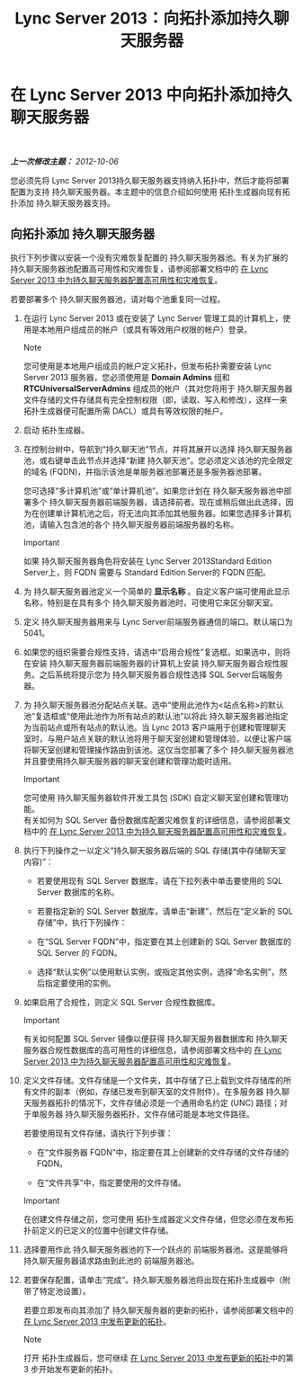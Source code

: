 ﻿---
title: Lync Server 2013：向拓扑添加持久聊天服务器
TOCTitle: 向拓扑添加持久聊天服务器
ms:assetid: 8389b307-8c17-4e45-b3b5-5dc9fcfc2ffb
ms:mtpsurl: https://technet.microsoft.com/zh-cn/library/JJ205049(v=OCS.15)
ms:contentKeyID: 49313442
ms.date: 05/19/2016
mtps_version: v=OCS.15
ms.translationtype: HT
---

# 在 Lync Server 2013 中向拓扑添加持久聊天服务器

 

_**上一次修改主题：** 2012-10-06_

您必须先将 Lync Server 2013持久聊天服务器支持纳入拓扑中，然后才能将部署配置为支持 持久聊天服务器。本主题中的信息介绍如何使用 拓扑生成器向现有拓扑添加 持久聊天服务器支持。

## 向拓扑添加 持久聊天服务器

执行下列步骤以安装一个没有灾难恢复配置的 持久聊天服务器池。有关为扩展的 持久聊天服务器池配置高可用性和灾难恢复，请参阅部署文档中的 [在 Lync Server 2013 中为持久聊天服务器配置高可用性和灾难恢复](lync-server-2013-configuring-persistent-chat-server-for-high-availability-and-disaster-recovery.md)。

若要部署多个 持久聊天服务器池，请对每个池重复同一过程。

1.  在运行 Lync Server 2013 或在安装了 Lync Server 管理工具的计算机上，使用是本地用户组成员的帐户（或具有等效用户权限的帐户）登录。
    
    > [!NOTE]  
    > 您可使用是本地用户组成员的帐户定义拓扑，但发布拓扑需要安装 Lync Server 2013 服务器，您必须使用是 <strong>Domain Admins</strong> 组和 <strong>RTCUniversalServerAdmins</strong> 组成员的帐户（其对您将用于 持久聊天服务器文件存储的文件存储具有完全控制权限（即，读取、写入和修改），这样一来 拓扑生成器便可配置所需 DACL）或具有等效权限的帐户。
    


2.  启动 拓扑生成器。

3.  在控制台树中，导航到“持久聊天池”节点，并将其展开以选择 持久聊天服务器池，或右键单击此节点并选择“新建 持久聊天池”。您必须定义该池的完全限定的域名 (FQDN)，并指示该池是单服务器池部署还是多服务器池部署。
    
    您可选择“多计算机池”或“单计算机池”。如果您计划在 持久聊天服务器池中部署多个 持久聊天服务器前端服务器，请选择前者。现在或稍后做出此选择，因为在创建单计算机池之后，将无法向其添加其他服务器。如果您选择多计算机池，请输入包含池的各个 持久聊天服务器前端服务器的名称。
    
    > [!IMPORTANT]  
    > 如果 持久聊天服务器角色将安装在 Lync Server 2013Standard Edition Server上，则 FQDN 需要与 Standard Edition Server的 FQDN 匹配。


4.  为 持久聊天服务器池定义一个简单的 **显示名称** 。自定义客户端可使用此显示名称，特别是在具有多个 持久聊天服务器池时，可使用它来区分聊天室。

5.  定义 持久聊天服务器用来与 Lync Server前端服务器通信的端口。默认端口为 5041。

6.  如果您的组织需要合规性支持，请选中“启用合规性”复选框。如果选中，则将在安装 持久聊天服务器前端服务器的计算机上安装 持久聊天服务器合规性服务。之后系统将提示您为 持久聊天服务器合规性选择 SQL Server后端服务器。

7.  为 持久聊天服务器池分配站点关联。选中“使用此池作为\<站点名称\>的默认池”复选框或“使用此池作为所有站点的默认池”以将此 持久聊天服务器池指定为当前站点或所有站点的默认池。当 Lync 2013 客户端用于创建和管理聊天室时，与用户站点关联的默认池将用于聊天室创建和管理体验，以便让客户端将聊天室创建和管理操作路由到该池。这仅当您部署了多个 持久聊天服务器池并且要使用持久聊天服务器的聊天室创建和管理功能时适用。
    
    > [!IMPORTANT]  
    > 您可使用 持久聊天服务器软件开发工具包 (SDK) 自定义聊天室创建和管理功能。<br />
    > 有关如何为 SQL Server 备份数据库配置灾难恢复的详细信息，请参阅部署文档中的 <a href="lync-server-2013-configuring-persistent-chat-server-for-high-availability-and-disaster-recovery.md">在 Lync Server 2013 中为持久聊天服务器配置高可用性和灾难恢复</a>。


8.  执行下列操作之一以定义“持久聊天服务器后端的 SQL 存储(其中存储聊天室内容)”：
    
      - 若要使用现有 SQL Server 数据库，请在下拉列表中单击要使用的 SQL Server 数据库的名称。
    
      - 若要指定新的 SQL Server 数据库，请单击“新建”，然后在“定义新的 SQL 存储”中，执行下列操作：
    
    <!-- end list -->
    
      - 在“SQL Server FQDN”中，指定要在其上创建新的 SQL Server 数据库的 SQL Server 的 FQDN。
    
      - 选择“默认实例”以使用默认实例，或指定其他实例，选择“命名实例”，然后指定要使用的实例。

9.  如果启用了合规性，则定义 SQL Server 合规性数据库。
    
    > [!IMPORTANT]  
    > 有关如何配置 SQL Server 镜像以便获得 持久聊天服务器数据库和 持久聊天服务器合规性数据库的高可用性的详细信息，请参阅部署文档中的 <a href="lync-server-2013-configuring-persistent-chat-server-for-high-availability-and-disaster-recovery.md">在 Lync Server 2013 中为持久聊天服务器配置高可用性和灾难恢复</a>。


10. 定义文件存储。文件存储是一个文件夹，其中存储了已上载到文件存储库的所有文件的副本（例如，存储已发布到聊天室的文件附件）。在多服务器 持久聊天服务器拓扑的情况下，文件存储必须是一个通用命名约定 (UNC) 路径；对于单服务器 持久聊天服务器拓扑，文件存储可能是本地文件路径。
    
    若要使用现有文件存储，请执行下列步骤：
    
      - 在“文件服务器 FQDN”中，指定要在其上创建新的文件存储的文件存储的 FQDN。
    
      - 在“文件共享”中，指定要使用的文件存储。
    
    > [!IMPORTANT]  
    > 在创建文件存储之前，您可使用 拓扑生成器定义文件存储，但您必须在发布拓扑前定义的已定义的位置中创建文件存储。


11. 选择要用作此 持久聊天服务器池的下一个跃点的 前端服务器池。这是能够将 持久聊天服务器请求路由到此池的 前端服务器池。

12. 若要保存配置，请单击“完成”。持久聊天服务器池将出现在拓扑生成器中（附带了特定池设置）。
    
    若要立即发布向其添加了 持久聊天服务器的更新的拓扑，请参阅部署文档中的 [在 Lync Server 2013 中发布更新的拓扑](lync-server-2013-publish-the-updated-topology.md)。
    
    > [!NOTE]  
    > 打开 拓扑生成器后，您可继续 <a href="lync-server-2013-publish-the-updated-topology.md">在 Lync Server 2013 中发布更新的拓扑</a>中的第 3 步开始发布更新的拓扑。
    

